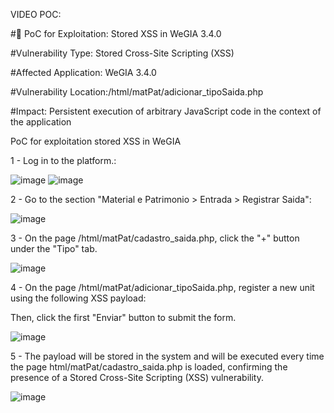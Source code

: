 VIDEO POC: 

#📄 PoC for Exploitation: Stored XSS in WeGIA 3.4.0

#Vulnerability Type: Stored Cross-Site Scripting (XSS)

#Affected Application: WeGIA 3.4.0

#Vulnerability Location:/html/matPat/adicionar_tipoSaida.php

#Impact: Persistent execution of arbitrary JavaScript code in the context of the application

PoC for exploitation stored XSS in WeGIA


1 - Log in to the platform.:

![image](https://github.com/user-attachments/assets/76cecfdf-459b-46e0-ba6f-eb770523416f)
![image](https://github.com/user-attachments/assets/cea6f28e-44cd-43df-8e81-917bd8c82b71)

2 - Go to the section "Material e Patrimonio > Entrada > Registrar Saida":

![image](https://github.com/user-attachments/assets/4ef502d9-906a-4a92-8d2a-57bdb3b0a711)


3 - On the page /html/matPat/cadastro_saida.php, click the "+" button under the "Tipo" tab.

![image](https://github.com/user-attachments/assets/b9501a56-763f-4242-a5fa-f1900fdb6022)


4 - On the page /html/matPat/adicionar_tipoSaida.php, register a new unit using the following XSS payload:

<script>alert('Poc VulDB')</script>
Then, click the first "Enviar" button to submit the form.

![image](https://github.com/user-attachments/assets/125aec50-ef0e-41fc-97da-94fea009595d)


5 - The payload will be stored in the system and will be executed every time the page html/matPat/cadastro_saida.php is loaded, confirming the presence of a Stored Cross-Site Scripting (XSS) vulnerability.

![image](https://github.com/user-attachments/assets/aded2182-305a-474f-a3ba-80259d1216d1)
